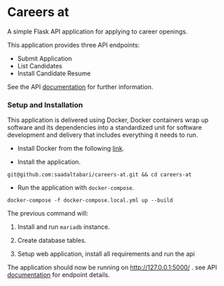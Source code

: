 # Careers at
A simple Flask API application for applying to career openings.

This application provides three API endpoints:
* Submit Application
* List Candidates
* Install Candidate Resume

See the API [documentation](https://documenter.getpostman.com/view/2456151/SWLb9UsJ?version=latest) for further information.

### Setup and Installation

This application is delivered using Docker, Docker containers wrap up software and its dependencies into a standardized unit for software development and delivery that includes everything it needs to run.

* Install Docker from the following [link](https://www.docker.com/get-started). 


* Install the application.

```shell script
git@github.com:saadaltabari/careers-at.git && cd careers-at
```

* Run the application with `docker-compose`.

```shell script
docker-compose -f docker-compose.local.yml up --build
```
The previous command will:

1. Install and run `mariadb` instance.

2. Create database tables.

3. Setup web application, install all requirements and run the api

The application should now be running on http://127.0.0.1:5000/ . see API [documentation](https://documenter.getpostman.com/view/2456151/SWLb9UsJ?version=latest) for endpoint details.
